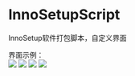 # InnoSetupScript
InnoSetup软件打包脚本，自定义界面

界面示例：<br>
![](https://github.com/tgtsml/InnoSetupScript/blob/main/images/page0.png)
![](https://github.com/tgtsml/InnoSetupScript/blob/main/images/page1.png)
![](https://github.com/tgtsml/InnoSetupScript/blob/main/images/page2.png)
![](https://github.com/tgtsml/InnoSetupScript/blob/main/images/page3.png)

